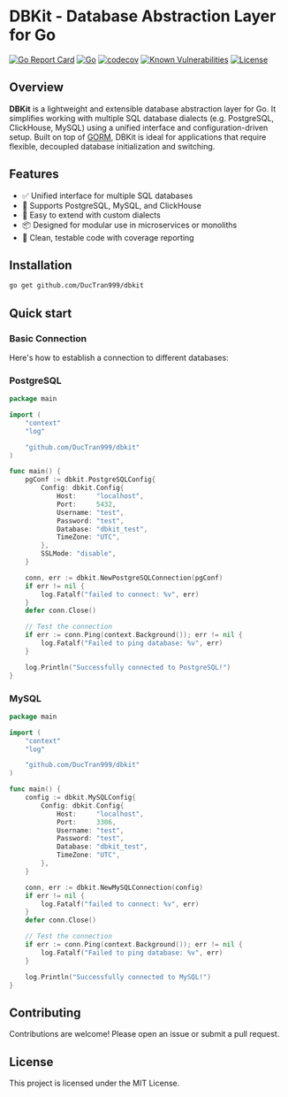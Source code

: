 # DBKit - Database Abstraction Layer for Go

[![Go Report Card](https://goreportcard.com/badge/github.com/DucTran999/dbkit)](https://goreportcard.com/report/github.com/DucTran999/dbkit)
[![Go](https://img.shields.io/badge/Go-1.23-blue?logo=go)](https://golang.org)
[![codecov](https://codecov.io/gh/DucTran999/dbkit/graph/badge.svg?token=5XBMMBKCPD)](https://codecov.io/gh/DucTran999/dbkit)
[![Known Vulnerabilities](https://snyk.io/test/github/ductran999/dbkit/badge.svg)](https://snyk.io/test/github/ductran999/dbkit)
[![License](https://img.shields.io/github/license/DucTran999/dbkit)](LICENSE)

## Overview

**DBKit** is a lightweight and extensible database abstraction layer for Go. It simplifies working with multiple SQL database dialects (e.g. PostgreSQL, ClickHouse, MySQL) using a unified interface and configuration-driven setup. Built on top of [GORM](https://gorm.io), DBKit is ideal for applications that require flexible, decoupled database initialization and switching.

## Features

- ✅ Unified interface for multiple SQL databases
- 🔌 Supports PostgreSQL, MySQL, and ClickHouse
- 🧪 Easy to extend with custom dialects
- 📦 Designed for modular use in microservices or monoliths
- 🧹 Clean, testable code with coverage reporting

## Installation

```bash
go get github.com/DucTran999/dbkit
```

## Quick start

### Basic Connection

Here's how to establish a connection to different databases:

### PostgreSQL

```go
package main

import (
	"context"
	"log"

	"github.com/DucTran999/dbkit"
)

func main() {
	pgConf := dbkit.PostgreSQLConfig{
		Config: dbkit.Config{
			Host:     "localhost",
			Port:     5432,
			Username: "test",
			Password: "test",
			Database: "dbkit_test",
			TimeZone: "UTC",
		},
		SSLMode: "disable",
	}

	conn, err := dbkit.NewPostgreSQLConnection(pgConf)
	if err != nil {
		log.Fatalf("failed to connect: %v", err)
	}
	defer conn.Close()

	// Test the connection
	if err := conn.Ping(context.Background()); err != nil {
		log.Fatalf("Failed to ping database: %v", err)
	}

	log.Println("Successfully connected to PostgreSQL!")
}
```

### MySQL

```go
package main

import (
	"context"
	"log"

	"github.com/DucTran999/dbkit"
)

func main() {
	config := dbkit.MySQLConfig{
		Config: dbkit.Config{
			Host:     "localhost",
			Port:     3306,
			Username: "test",
			Password: "test",
			Database: "dbkit_test",
			TimeZone: "UTC",
		},
	}

	conn, err := dbkit.NewMySQLConnection(config)
	if err != nil {
		log.Fatalf("failed to connect: %v", err)
	}
	defer conn.Close()

	// Test the connection
	if err := conn.Ping(context.Background()); err != nil {
		log.Fatalf("Failed to ping database: %v", err)
	}

	log.Println("Successfully connected to MySQL!")
}
```

## Contributing

Contributions are welcome! Please open an issue or submit a pull request.

## License

This project is licensed under the MIT License.
